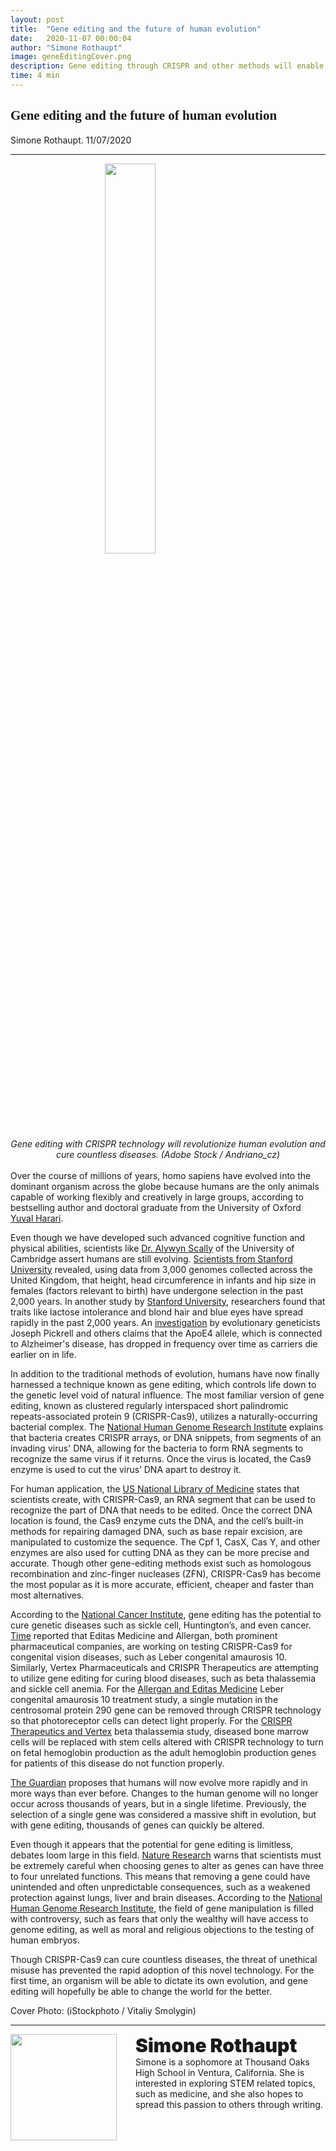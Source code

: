 ```yaml
---
layout: post
title:  "Gene editing and the future of human evolution"
date:   2020-11-07 00:00:04
author: "Simone Rothaupt"
image: geneEditingCover.png
description: Gene editing through CRISPR and other methods will enable humans to control their own evolution. How does this novel technology work?
time: 4 min
---
```

<h2 style="font-family: Ergonomique Bold">Gene editing and the future of human evolution</h2>
Simone Rothaupt. 11/07/2020
<hr>


<img src="{{ site.baseurl }}/images/blogs/2020/november/geneEditingOne.png" width="40%" style="display: block; margin: 0 auto"/>  
<center><i>Gene editing with CRISPR technology will revolutionize human evolution and cure countless diseases. (Adobe Stock / Andriano_cz)
</i></center>
<br>
Over the course of millions of years, homo sapiens have evolved into the dominant organism across the globe because humans are the only animals capable of working flexibly and creatively in large groups, according to bestselling author and doctoral graduate from the University of Oxford <a href="https://www.npr.org/transcripts/468882620" target="_blank">Yuval Harari</a>.

Even though we have developed such advanced cognitive function and physical abilities, scientists like <a href="https://www.sciencealert.com/are-humans-still-evolving#:~:text=Evolution%20can't%20be%20stopped,natural%20selection%20is%20always%20happening.&text=Humans%20are%20still%20evolving%2C%20and,to%20change%20in%20the%20future." target="_blank">Dr. Alywyn Scally</a> of the University of Cambridge assert humans are still evolving. <a href="https://www.sciencemag.org/news/2016/05/humans-are-still-evolving-and-we-can-watch-it-happen" target="_blank">Scientists from Stanford University</a> revealed, using data from 3,000 genomes collected across the United Kingdom, that height, head circumference in infants and hip size in females (factors relevant to birth) have undergone selection in the past 2,000 years. In another study by <a href="https://www.sciencemag.org/news/2016/05/humans-are-still-evolving-and-we-can-watch-it-happen" target="_blank">Stanford University</a>, researchers found that traits like lactose intolerance and blond hair and blue eyes have spread rapidly in the past 2,000 years. An <a href="https://journals.plos.org/plosbiology/article?id=10.1371/journal.pbio.2002458" target="_blank">investigation</a> by evolutionary geneticists Joseph Pickrell and others claims that the ApoE4 allele, which is connected to Alzheimer's disease, has dropped in frequency over time as carriers die earlier on in life.

In addition to the traditional methods of evolution, humans have now finally harnessed a technique known as gene editing, which controls life down to the genetic level void of natural influence. The most familiar version of gene editing, known as clustered regularly interspaced short palindromic repeats-associated protein 9 (CRISPR-Cas9), utilizes a naturally-occurring bacterial complex. The <a href="https://www.genome.gov/about-genomics/policy-issues/Genome-Editing/How-genome-editing-works" target="_blank">National Human Genome Research Institute</a> explains that bacteria creates CRISPR arrays, or DNA snippets, from segments of an invading virus' DNA, allowing for the bacteria to form RNA segments to recognize the same virus if it returns. Once the virus is located, the Cas9 enzyme is used to cut the virus’ DNA apart to destroy it.

For human application, the <a href="https://medlineplus.gov/genetics/understanding/genomicresearch/genomeediting/#:~:text=Genome%20editing%20(also%20called%20gene,to%20change%20an%20organism's%20DNA.&text=The%20bacteria%20then%20use%20Cas9,works%20similarly%20in%20the%20lab." target="_blank">US National Library of Medicine</a> states that scientists create, with CRISPR-Cas9, an RNA segment that can be used to recognize the part of DNA that needs to be edited. Once the correct DNA location is found, the Cas9 enzyme cuts the DNA, and the cell’s built-in methods for repairing damaged DNA, such as base repair excision, are manipulated to customize the sequence. The Cpf 1, CasX, Cas Y, and other enzymes are also used for cutting DNA as they can be more precise and accurate. Though other gene-editing methods exist such as homologous recombination and zinc-finger nucleases (ZFN), CRISPR-Cas9 has become the most popular as it is more accurate, efficient, cheaper and faster than most alternatives.

According to the <a href="https://www.cancer.gov/news-events/cancer-currents-blog/2020/crispr-cancer-research-treatment" target="_blank">National Cancer Institute</a>, gene editing has the potential to cure genetic diseases such as sickle cell, Huntington’s, and even cancer. <a href="https://time.com/5642755/crispr-gene-editing-humans/" target="_blank">Time</a> reported that Editas Medicine and Allergan, both prominent pharmaceutical companies, are working on testing CRISPR-Cas9 for congenital vision diseases, such as Leber congenital amaurosis 10. Similarly, Vertex Pharmaceuticals and CRISPR Therapeutics are attempting to utilize gene editing for curing blood diseases, such as beta thalassemia and sickle cell anemia. For the <a href="https://ir.editasmedicine.com/news-releases/news-release-details/allergan-and-editas-medicine-announce-dosing-first-patient#:~:text=AGN%2D151587%20(EDIT%2D101)%20is%20an%20experimental%20medicine,protein%20290%20(CEP290)%20gene." target="_blank">Allergan and Editas Medicine</a> Leber congenital amaurosis 10 treatment study, a single mutation in the centrosomal protein 290 gene can be removed through CRISPR technology so that photoreceptor cells can detect light properly. For the <a href="http://ir.crisprtx.com/news-releases/news-release-details/crispr-therapeutics-and-vertex-announce-progress-clinical" target="_blank">CRISPR Therapeutics and Vertex</a> beta thalassemia study, diseased bone marrow cells will be replaced with stem cells altered with CRISPR technology to turn on fetal hemoglobin production as the adult hemoglobin production genes for patients of this disease do not function properly.

<a href="https://www.theguardian.com/commentisfree/2019/dec/08/gene-editing-will-let-us-control-our-very-evolution-we-must-use-it-wisely" target="_blank">The Guardian</a> proposes that humans will now evolve more rapidly and in more ways than ever before. Changes to the human genome will no longer occur across thousands of years, but in a single lifetime. Previously, the selection of a single gene was considered a massive shift in evolution, but with gene editing, thousands of genes can quickly be altered.

Even though it appears that the potential for gene editing is limitless, debates loom large in this field. <a href="https://www.nature.com/articles/d41586-019-00673-1" target="_blank">Nature Research</a> warns that scientists must be extremely careful when choosing genes to alter as genes can have three to four unrelated functions. This means that removing a gene could have unintended and often unpredictable consequences, such as a weakened protection against lungs, liver and brain diseases. According to the <a href="https://www.genome.gov/about-genomics/policy-issues/Genome-Editing/ethical-concerns" target="_blank">National Human Genome Research Institute</a>, the field of gene manipulation is filled with controversy, such as fears that only the wealthy will have access to genome editing, as well as moral and religious objections to the testing of human embryos.

Though CRISPR-Cas9 can cure countless diseases, the threat of unethical misuse has prevented the rapid adoption of this novel technology. For the first time, an organism will be able to dictate its own evolution, and gene editing will hopefully be able to change the world for the better.

Cover Photo: (iStockphoto / Vitaliy Smolygin) 


<hr>
<img src="{{ site.baseurl }}/images/writingTeam/noProfile.jpg" width="170" style="float: left; margin-right: 30px; margin-bottom: 20px;"/>
<div style="margin-bottom: 5%;">
<span style="font-size: 30px; font-weight: 900;">Simone Rothaupt</span>
<br>Simone is a sophomore at Thousand Oaks High School in Ventura, California. She is interested in exploring STEM related topics, such as medicine, and she also hopes to spread this passion to others through writing.
</div>
